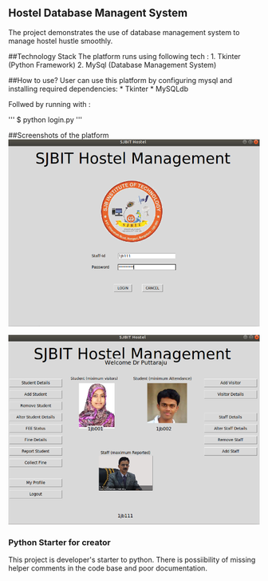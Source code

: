 ## Hostel Database Managent System
The project demonstrates the use of database management system to manage hostel hustle smoothly. 

##Technology Stack
The platform runs using following tech :
	1. Tkinter (Python Framework)
	2. MySql (Database Management System)

##How to use?
User can use this platform by configuring mysql and installing required dependencies:
	* Tkinter
	* MySQLdb

Follwed by running with :

'''
	$ python login.py
'''

##Screenshots of the platform
![Login Page](https://github.com/Varun-Singhal/DBMS-Hostel/blob/master/images/1.png)

![User View](https://github.com/Varun-Singhal/DBMS-Hostel/blob/master/images/2.png)

### Python Starter for creator
This project is developer's starter to python. There is possiibility of missing helper comments in the code base and poor documentation.